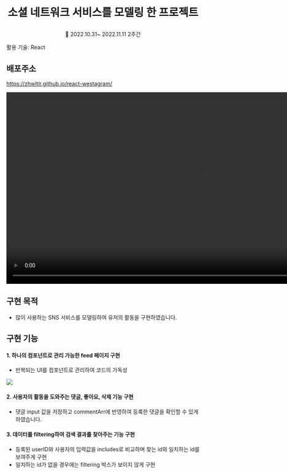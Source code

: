 # <p align="center">소셜 네트워크 서비스를 모델링 한 프로젝트</p>

<p align="center"> 📆 2022.10.31~ 2022.11.11 2주간
<p>활용 기술: React</p>

## 배포주소

<a href="https://zhwltlr.github.io/react-westagram/">https://zhwltlr.github.io/react-westagram/</a>

<video src="https://user-images.githubusercontent.com/100506719/211497290-16b61f97-cbfb-43c9-8c47-feb374ba6f0b.mp4" align="center" width="1000px"></video>

## 구현 목적

- 많이 사용하는 SNS 서비스를 모델링하여 유저의 활동을 구현하였습니다.

## 구현 기능

#### <b>1. 하나의 컴포넌트로 관리 가능한 feed 페이지 구현</b>

- 반복되는 UI를 컴포넌트로 관리하여 코드의 가독성

<img src="https://user-images.githubusercontent.com/100506719/211497415-40e55e48-3917-4523-a379-06022aec1e2d.png" align="center" />

#### <b>2. 사용자의 활동을 도와주는 댓글, 좋아요, 삭제 기능 구현</b>

- 댓글 input 값을 저장하고 commentArr에 반영하여 등록한 댓글을 확인할 수 있게 하였습니다.

#### <b>3. 데이터를 filtering하여 검색 결과를 찾아주는 기능 구현</b>

- 등록된 userID와 사용자의 입력값을 includes로 비교하며 찾는 id와 일치하는 id를 보여주게 구현
- 일치하는 id가 없을 경우에는 filtering 박스가 보이지 않게 구현
